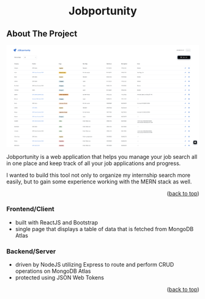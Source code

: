 

<br />
<div align="center">


  <h1 align="center">Jobportunity</h1>

</div>




## About The Project

<img src="./jobportunityScreenshot.png" />

Jobportunity is a web application that helps you manage your job search all in one place and keep track of all your job applications and progress.

I wanted to build this tool not only to organize my internship search more easily, but to gain some experience working with the MERN stack as well. 

<p align="right">(<a href="#readme-top">back to top</a>)</p>



### Frontend/Client
  * built with ReactJS and Bootstrap
  * single page that displays a table of data that is fetched from MongoDB Atlas

### Backend/Server
  * driven by NodeJS utilizing Express to route and perform CRUD operations on MongoDB Atlas
  * protected using JSON Web Tokens



<p align="right">(<a href="#readme-top">back to top</a>)</p>




